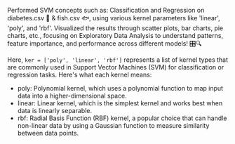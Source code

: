 Performed SVM concepts such as: Classification and Regression on diabetes.csv 🧬 & fish.csv 🐟, using various kernel parameters like 'linear', 'poly', and 'rbf'. Visualized the results through scatter plots, bar charts, pie charts, etc., focusing on Exploratory Data Analysis to understand patterns, feature importance, and performance across different models! 🎛️🔍	

Here,
`ker = ['poly', 'linear', 'rbf']` represents a list of kernel types that are commonly used in Support Vector Machines (SVM) for classification or regression tasks. Here's what each kernel means:

- poly: Polynomial kernel, which uses a polynomial function to map input data into a higher-dimensional space.
- linear: Linear kernel, which is the simplest kernel and works best when data is linearly separable.
- rbf: Radial Basis Function (RBF) kernel, a popular choice that can handle non-linear data by using a Gaussian function to measure similarity between data points.
